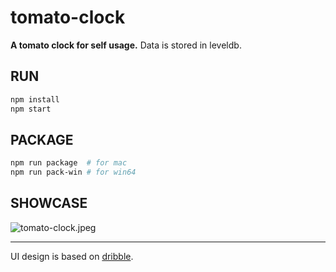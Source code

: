 # tomato-clock

**A tomato clock for self usage.** Data is stored in leveldb.

## RUN

```sh
npm install
npm start
```

## PACKAGE

```sh
npm run package  # for mac
npm run pack-win # for win64
```

## SHOWCASE
![tomato-clock.jpeg](https://i.loli.net/2018/12/23/5c1f9aa483a2b.jpeg)

-------
UI design is based on [dribble]( https://dribbble.com/shots/3905149-Timer-App-Prototype).
